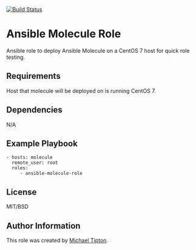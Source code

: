 [![Build Status](https://travis-ci.org/CastawayEGR/ansible-molecule-role.svg?branch=master)](https://travis-ci.org/CastawayEGR/ansible-molecule-role)

Ansible Molecule Role
=========

Ansible role to deploy Ansible Molecule on a CentOS 7 host for quick role testing.

Requirements
------------

Host that molecule will be deployed on is running CentOS 7.


Dependencies
------------

N/A

Example Playbook
----------------

    - hosts: molecule
      remote_user: root
      roles:
         - ansible-molecule-role

License
-------

MIT/BSD

Author Information
------------------

This role was created by [Michael Tipton](https://ibeta.org).
